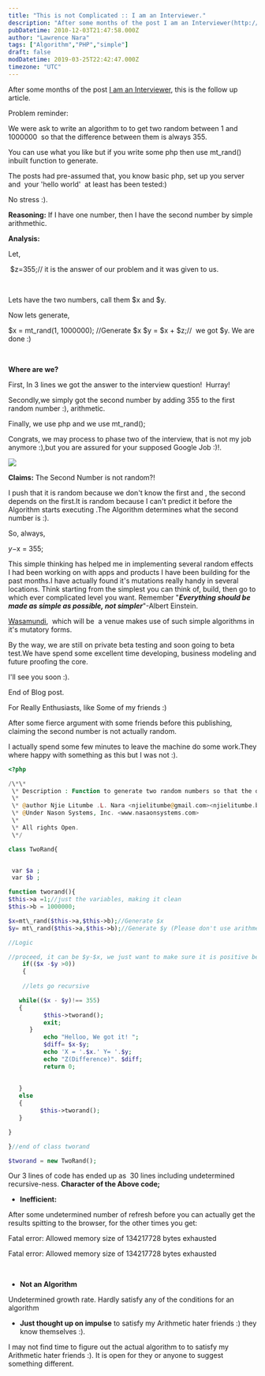 ```yaml
---
title: "This is not Complicated :: I am an Interviewer."
description: "After some months of the post I am an Interviewer(http://njielitumbe.livejournal.com/1345.html), this is the follow up article."
pubDatetime: 2010-12-03T21:47:58.000Z
author: "Lawrence Nara"
tags: ["Algorithm","PHP","simple"]
draft: false
modDatetime: 2019-03-25T22:42:47.000Z
timezone: "UTC"
---
```


After some months of the post [I am an Interviewer](http://njielitumbe.livejournal.com/1345.html), this is the follow up article.

Problem reminder:

We were ask to write an algorithm to to get two random between 1 and 1000000  so that the difference between them is always 355.

You can use what you like but if you write some php then use mt\_rand() inbuilt function to generate.

The posts had pre-assumed that, you know basic php, set up you server and  your 'hello world'  at least has been tested:)

No stress :).

**Reasoning:** If I have one number, then I have the second number by simple arithmethic.

**Analysis:**

Let,

 $z=355;// it is the answer of our problem and it was given to us.

 

Lets have the two numbers, call them $x and $y.

Now lets generate,

$x = mt\_rand(1, 1000000); //Generate $x
$y = $x + $z;//  we got $y. We are done :) 

 

**Where are we?**

First, In 3 lines we got the answer to the interview question!  Hurray!

Secondly,we simply got the second number by adding 355 to the first random number :), arithmetic.

Finally, we use php and we use mt\_rand();

Congrats, we may process to phase two of the interview, that is not my job anymore :),but you are assured for your supposed Google Job :)!.

[![](http://www.job-interview-techniques.com/Graphics/June08_JobInterview_Cover.jpg)](http://www.job-interview-techniques.com/Graphics/June08_JobInterview_Cover.jpg)

**Claims:** The Second Number is not random?!

I push that it is random because we don't know the first and , the second depends on the first.It is random because I can't predict it before the Algorithm starts executing .The Algorithm determines what the second number is :).

So, always,

$y-$x = 355;

This simple thinking has helped me in implementing several random effects I had been working on with apps and products I have been building for the past months.I have actually found it's mutations really handy in several locations. Think starting from the simplest you can think of, build, then go to which ever complicated level you want. Remember "***Everything should be made as simple as possible, not simpler***"-Albert Einstein.

[Wasamundi](http://www.wasamundi.com/),  which will be  a venue makes use of such simple algorithms in it's mutatory forms.

By the way, we are still on private beta testing and soon going to beta test.We have spend some excellent time developing, business modeling and future proofing the core.

I'll see you soon :).

End of Blog post.

For Really Enthusiasts, like Some of my friends :)

After some fierce argument with some friends before this publishing, claiming the second number is not actually random.

I actually spend some few minutes to leave the machine do some work.They where happy with something as this but I was not :).

```php
<?php

/\*\*
 \* Description : Function to generate two random numbers so that the difference is always 355.
 \*
 \* @author Njie Litumbe .L. Nara <njielitumbe@gmail.com><njielitumbe.blogspot.com>
 \* @Under Nason Systems, Inc. <www.nasaonsystems.com>
 \*
 \* All rights Open.
 \*/

class TwoRand{


 var $a ;
 var $b ;

function tworand(){
$this->a =1;//just the variables, making it clean
$this->b = 1000000;

$x=mt\_rand($this->a,$this->b);//Generate $x
$y= mt\_rand($this->a,$this->b);//Generate $y (Please don't use arithmetic)

//Logic

//proceed, it can be $y-$x, we just want to make sure it is positive before they do any thing
    if(($x -$y >0))
    {
    
    //lets go recursive

   while(($x - $y)!== 355)
   {  
          $this->tworand();
          exit;
      }
          echo "Helloo, We got it! ";
          $diff= $x-$y;
          echo 'X = '.$x.' Y= '.$y;  
          echo "Z(Difference)". $diff;    
          return 0;
    
    
   }
   else
   {
         $this->tworand();
   }

}

}//end of class tworand

$tworand = new TwoRand();
```

Our 3 lines of code has ended up as  30 lines including undetermined recursive-ness. **Character of the Above code;**

-   **Inefficient:**

After some undetermined number of refresh before you can actually get the results spitting to the browser, for the other times you get:

Fatal error: Allowed memory size of 134217728 bytes exhausted

Fatal error: Allowed memory size of 134217728 bytes exhausted

 

-   **Not an Algorithm**

Undetermined growth rate. Hardly satisfy any of the conditions for an algorithm

-   **Just thought up on impulse** to satisfy my Arithmetic hater friends :) they know themselves :).

I may not find time to figure out the actual algorithm to to satisfy my Arithmetic hater friends :). It is open for they or anyone to suggest something different.